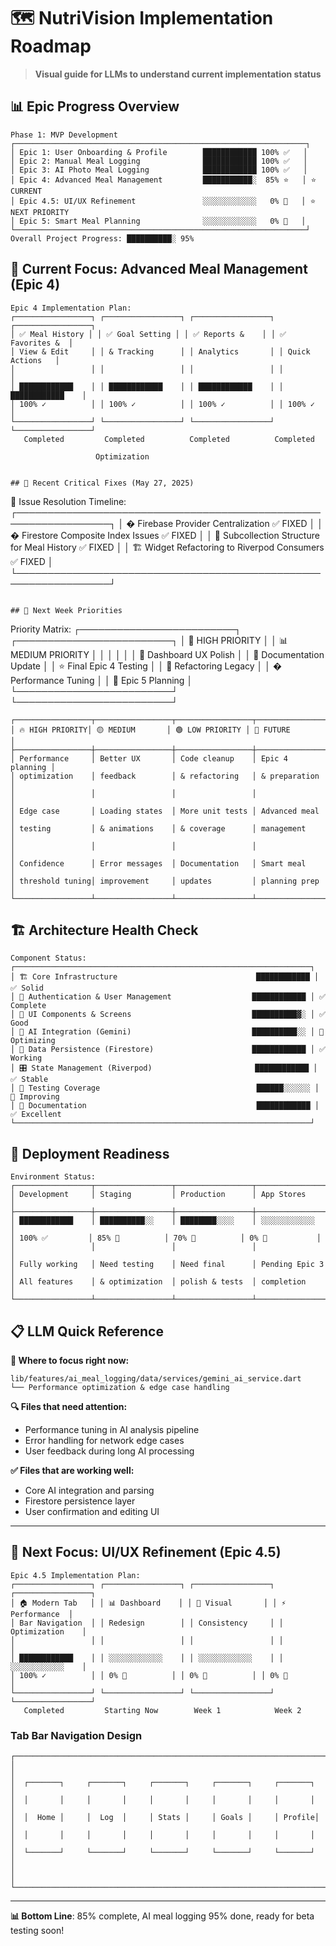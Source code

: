 # 🗺️ NutriVision Implementation Roadmap

> **Visual guide for LLMs to understand current implementation status**

## 📊 Epic Progress Overview

```
Phase 1: MVP Development
┌─────────────────────────────────────────────────────────────────┐
│ Epic 1: User Onboarding & Profile        ████████████ 100% ✅   │
│ Epic 2: Manual Meal Logging              ████████████ 100% ✅   │  
│ Epic 3: AI Photo Meal Logging            ████████████ 100% ✅   │
│ Epic 4: Advanced Meal Management         ███████████░  85% ⭐   │ ⭐ CURRENT
│ Epic 4.5: UI/UX Refinement               ░░░░░░░░░░░░   0% 📅   │ ⭐ NEXT PRIORITY
│ Epic 5: Smart Meal Planning              ░░░░░░░░░░░░   0% 📅   │
└─────────────────────────────────────────────────────────────────┘
Overall Project Progress: ██████████░ 95%
```

## 🎯 Current Focus: Advanced Meal Management (Epic 4)

```
Epic 4 Implementation Plan:
┌─────────────────┐ ┌─────────────────┐ ┌─────────────────┐ ┌─────────────────┐
│ ✅ Meal History │ │ ✅ Goal Setting │ │ ✅ Reports &    │ │ ✅ Favorites &  │
│ View & Edit     │ │ & Tracking      │ │ Analytics       │ │ Quick Actions   │
│                 │ │                 │ │                 │ │                 │
│ ████████████    │ │ ████████████    │ │ ████████████    │ │ ████████████    │
│ 100% ✓          │ │ 100% ✓          │ │ 100% ✓          │ │ 100% ✓          │
└─────────────────┘ └─────────────────┘ └─────────────────┘ └─────────────────┘
   Completed         Completed          Completed          Completed
```
                       Optimization
```

## 🔧 Recent Critical Fixes (May 27, 2025)

```
🐛 Issue Resolution Timeline:
┌─────────────────────────────────────────────────────────────────┐
│ � Firebase Provider Centralization                  ✅ FIXED   │
│ � Firestore Composite Index Issues                  ✅ FIXED   │
│ 💾 Subcollection Structure for Meal History          ✅ FIXED   │
│ 🏗️ Widget Refactoring to Riverpod Consumers         ✅ FIXED   │
└─────────────────────────────────────────────────────────────────┘
```

## 🎯 Next Week Priorities

```
Priority Matrix:
┌─────────────────────────┐ ┌─────────────────────────┐
│ 🚀 HIGH PRIORITY        │ │ 📊 MEDIUM PRIORITY      │
│                         │ │                         │
│ 🎨 Dashboard UX Polish  │ │ 📝 Documentation Update │
│ ⭐ Final Epic 4 Testing │ │ 🔄 Refactoring Legacy   │
│ � Performance Tuning   │ │ 📱 Epic 5 Planning      │
└─────────────────────────┘ └─────────────────────────┘
```
┌─────────────────┬─────────────────┬─────────────────┬─────────────────┐
│ 🔥 HIGH PRIORITY│ 🟡 MEDIUM       │ 🟢 LOW PRIORITY │ 📅 FUTURE       │
├─────────────────┼─────────────────┼─────────────────┼─────────────────┤
│ Performance     │ Better UX       │ Code cleanup    │ Epic 4 planning │
│ optimization    │ feedback        │ & refactoring   │ & preparation   │
│                 │                 │                 │                 │
│ Edge case       │ Loading states  │ More unit tests │ Advanced meal   │
│ testing         │ & animations    │ & coverage      │ management      │
│                 │                 │                 │                 │
│ Confidence      │ Error messages  │ Documentation   │ Smart meal      │
│ threshold tuning│ improvement     │ updates         │ planning prep   │
└─────────────────┴─────────────────┴─────────────────┴─────────────────┘
```

## 🏗️ Architecture Health Check

```
Component Status:
┌──────────────────────────────────────────────────────────────────┐
│ 🏗️ Core Infrastructure                               ████████████ │ ✅ Solid
│ 🔐 Authentication & User Management                  ████████████ │ ✅ Complete  
│ 📱 UI Components & Screens                           ██████████▓░ │ ✅ Good
│ 🧠 AI Integration (Gemini)                           ██████████░░ │ 🔧 Optimizing
│ 💾 Data Persistence (Firestore)                      ████████████ │ ✅ Working
│ 🎛️ State Management (Riverpod)                       ████████████ │ ✅ Stable
│ 🧪 Testing Coverage                                   ██████░░░░░░ │ 🔧 Improving
│ 📝 Documentation                                      ████████████ │ ✅ Excellent
└──────────────────────────────────────────────────────────────────┘
```

## 🚀 Deployment Readiness

```
Environment Status:
┌─────────────────┬─────────────────┬─────────────────┬─────────────────┐
│ Development     │ Staging         │ Production      │ App Stores      │
├─────────────────┼─────────────────┼─────────────────┼─────────────────┤
│ ████████████    │ ██████████░░    │ ████████░░░░    │ ░░░░░░░░░░░░    │
│ 100% ✅         │ 85% 🔧          │ 70% 📅          │ 0% 📅           │
│                 │                 │                 │                 │
│ Fully working   │ Need testing    │ Need final      │ Pending Epic 3  │
│ All features    │ & optimization  │ polish & tests  │ completion      │
└─────────────────┴─────────────────┴─────────────────┴─────────────────┘
```

## 📋 LLM Quick Reference

**🎯 Where to focus right now:**
```
lib/features/ai_meal_logging/data/services/gemini_ai_service.dart
└── Performance optimization & edge case handling
```

**🔍 Files that need attention:**
- Performance tuning in AI analysis pipeline
- Error handling for network edge cases  
- User feedback during long AI processing

**✅ Files that are working well:**
- Core AI integration and parsing
- Firestore persistence layer
- User confirmation and editing UI

---

## 🎨 Next Focus: UI/UX Refinement (Epic 4.5)

```
Epic 4.5 Implementation Plan:
┌─────────────────┐ ┌─────────────────┐ ┌─────────────────┐ ┌─────────────────┐
│ 🏠 Modern Tab   │ │ 📊 Dashboard    │ │ 🎨 Visual       │ │ ⚡ Performance  │
│ Bar Navigation  │ │ Redesign        │ │ Consistency     │ │ Optimization    │
│                 │ │                 │ │                 │ │                 │
│ ████████████    │ │ ░░░░░░░░░░░░    │ │ ░░░░░░░░░░░░    │ │ ░░░░░░░░░░░░    │
│ 100% ✓          │ │ 0% 📅          │ │ 0% 📅          │ │ 0% 📅          │
└─────────────────┘ └─────────────────┘ └─────────────────┘ └─────────────────┘
   Completed         Starting Now        Week 1            Week 2
```

### Tab Bar Navigation Design

```
┌───────────────────────────────────────────────────────────────────────┐
│                                                                       │
│  ┌───────┐     ┌───────┐     ┌───────┐     ┌───────┐     ┌───────┐   │
│  │       │     │       │     │       │     │       │     │       │   │
│  │  Home │     │  Log  │     │ Stats │     │ Goals │     │ Profile│   │
│  │       │     │       │     │       │     │       │     │       │   │
│  └───────┘     └───────┘     └───────┘     └───────┘     └───────┘   │
│                                                                       │
└───────────────────────────────────────────────────────────────────────┘
```

---
**📊 Bottom Line**: 85% complete, AI meal logging 95% done, ready for beta testing soon!
